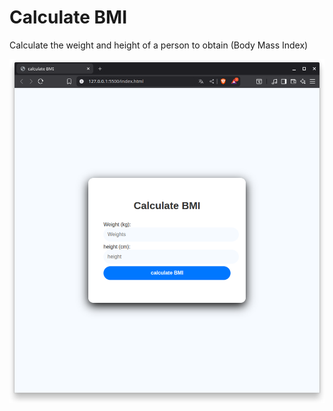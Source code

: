 # Calculate BMI


Calculate the weight and height of a person to obtain (Body Mass Index)


![Captura](assets/Screenshot_20250802_205758.png)
